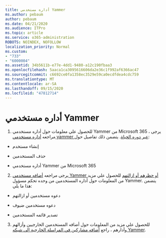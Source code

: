 ```yaml
---
title: أداره مستخدمي Yammer
ms.author: pebaum
author: pebaum
ms.date: 04/21/2020
ms.audience: ITPro
ms.topic: article
ms.service: o365-administration
ROBOTS: NOINDEX, NOFOLLOW
localization_priority: Normal
ms.custom:
- "733"
- "6000004"
ms.assetid: 34b5611b-e77e-4dd1-9480-a12c190fbaa3
ms.openlocfilehash: 5aaca1ca3095616606da2e36c1f992af6366ac47
ms.sourcegitcommit: c6692ce0fa1358ec3529e59ca0ecdfdea4cdc759
ms.translationtype: MT
ms.contentlocale: ar-SA
ms.lasthandoff: 09/15/2020
ms.locfileid: "47812714"
---
```

# <a name="managing-yammer-users"></a>أداره مستخدمي Yammer

1. للحصول علي معلومات حول أداره مستخدمي Yammer من Microsoft 365 ، يرجى مراجعه [أداره مستخدمي yammer عبر دوره الحياة](https://docs.microsoft.com/yammer/manage-yammer-users/manage-users-across-their-lifecycle). يتضمن ذلك تفاصيل حول:

  - إنشاء مستخدم

  - حذف المستخدمين

  - أداره مستخدمي Yammer من Microsoft 365

2. يرجى مراجعه [أضافه مستخدمي Yammer أو حظرهم أو ازالتهم](https://alchemyportal.azurewebsites.net/Rule/ManageYammer%20users%20across%20their%20lifecycle%20from%20Office%20365) للحصول علي مزيد من المعلومات حول أداره المستخدمين من وحده تحكم مسؤول Yammer. يتضمن هذا ما يلي:

  - دعوه مستخدمين أو ازالتهم

  - دعوه مستخدمين ضيوف

  - تصدير قائمه المستخدمين

3. للحصول علي مزيد من المعلومات حول أضافه المستخدمين الخارجيين وأزالهم وأدارهم ، راجع [أضافه مشاركين في المراسلة الخارجية إلى شبكه Yammer](https://docs.microsoft.com/yammer/work-with-external-users/add-external-participants).
